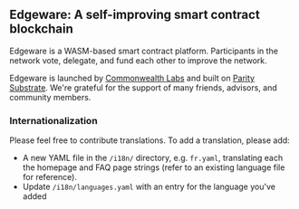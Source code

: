 ## Edgeware: A self-improving smart contract blockchain

Edgeware is a WASM-based smart contract platform. Participants in the
network vote, delegate, and fund each other to improve the network.

Edgeware is launched by [Commonwealth Labs](https://commonwealth.im/)
and built on [Parity Substrate](https://www.parity.io/substrate/).
We're grateful for the support of many friends, advisors, and community
members.

### Internationalization

Please feel free to contribute translations. To add a translation, please
add:

- A new YAML file in the `/i18n/` directory, e.g. `fr.yaml`, translating
  each the homepage and FAQ page strings (refer to an existing language
  file for reference).
- Update `/i18n/languages.yaml` with an entry for the language you've added

